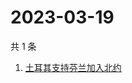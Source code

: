 # 2023-03-19

共 1 条

<!-- BEGIN -->
<!-- 最后更新时间 Sun Mar 19 2023 02:09:06 GMT+0800 (China Standard Time) -->

1. [土耳其支持芬兰加入北约](https://www.zhihu.com/search?q=土耳其支持芬兰加入北约)

<!-- END -->
